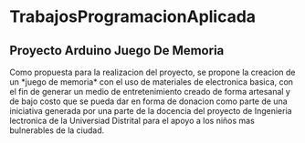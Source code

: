 # TrabajosProgramacionAplicada
<h2>Proyecto Arduino Juego De Memoria</h2>
Como propuesta para la realizacion del proyecto, se propone la creacion de un *juego de memoria* con el uso de materiales de electronica basica, con el fin de generar un medio de entretenimiento creado de forma artesanal y de bajo costo que se pueda dar en forma de donacion como parte de una iniciativa generada por una parte de la docencia del proyecto de Ingenieria lectronica de la Universiad Distrital para el apoyo a los niños mas bulnerables de la ciudad.
